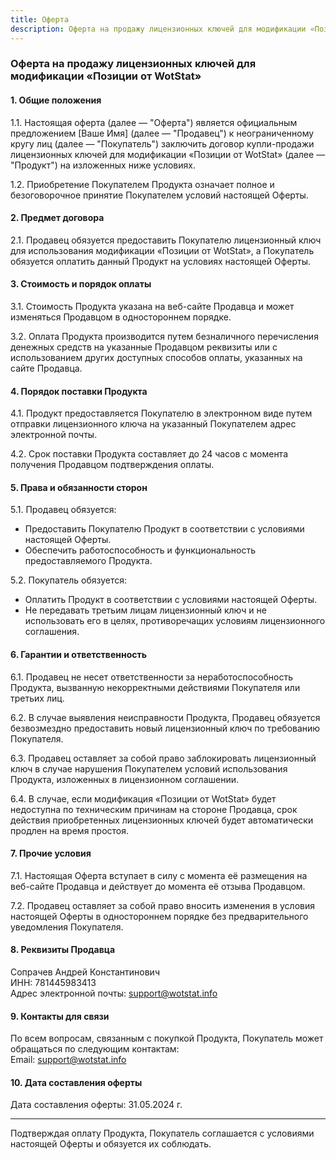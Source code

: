 ```yaml
---
title: Оферта
description: Оферта на продажу лицензионных ключей для модификации «Позиции от WotStat»
---
```


### Оферта на продажу лицензионных ключей для модификации «Позиции от WotStat»

#### 1. Общие положения
1.1. Настоящая оферта (далее — "Оферта") является официальным предложением [Ваше Имя] (далее — "Продавец") к неограниченному кругу лиц (далее — "Покупатель") заключить договор купли-продажи лицензионных ключей для модификации «Позиции от WotStat» (далее — "Продукт") на изложенных ниже условиях.

1.2. Приобретение Покупателем Продукта означает полное и безоговорочное принятие Покупателем условий настоящей Оферты.

#### 2. Предмет договора
2.1. Продавец обязуется предоставить Покупателю лицензионный ключ для использования модификации «Позиции от WotStat», а Покупатель обязуется оплатить данный Продукт на условиях настоящей Оферты.

#### 3. Стоимость и порядок оплаты
3.1. Стоимость Продукта указана на веб-сайте Продавца и может изменяться Продавцом в одностороннем порядке.

3.2. Оплата Продукта производится путем безналичного перечисления денежных средств на указанные Продавцом реквизиты или с использованием других доступных способов оплаты, указанных на сайте Продавца.

#### 4. Порядок поставки Продукта
4.1. Продукт предоставляется Покупателю в электронном виде путем отправки лицензионного ключа на указанный Покупателем адрес электронной почты.

4.2. Срок поставки Продукта составляет до 24 часов с момента получения Продавцом подтверждения оплаты.

#### 5. Права и обязанности сторон
5.1. Продавец обязуется:
  - Предоставить Покупателю Продукт в соответствии с условиями настоящей Оферты.
  - Обеспечить работоспособность и функциональность предоставляемого Продукта.

5.2. Покупатель обязуется:
  - Оплатить Продукт в соответствии с условиями настоящей Оферты.
  - Не передавать третьим лицам лицензионный ключ и не использовать его в целях, противоречащих условиям лицензионного соглашения.

#### 6. Гарантии и ответственность
6.1. Продавец не несет ответственности за неработоспособность Продукта, вызванную некорректными действиями Покупателя или третьих лиц.

6.2. В случае выявления неисправности Продукта, Продавец обязуется безвозмездно предоставить новый лицензионный ключ по требованию Покупателя.

6.3. Продавец оставляет за собой право заблокировать лицензионный ключ в случае нарушения Покупателем условий использования Продукта, изложенных в лицензионном соглашении.

6.4. В случае, если модификация «Позиции от WotStat» будет недоступна по техническим причинам на стороне Продавца, срок действия приобретенных лицензионных ключей будет автоматически продлен на время простоя.

#### 7. Прочие условия
7.1. Настоящая Оферта вступает в силу с момента её размещения на веб-сайте Продавца и действует до момента её отзыва Продавцом.

7.2. Продавец оставляет за собой право вносить изменения в условия настоящей Оферты в одностороннем порядке без предварительного уведомления Покупателя.

#### 8. Реквизиты Продавца
Сопрачев Андрей Константинович  
ИНН: 781445983413  
Адрес электронной почты: support@wotstat.info

#### 9. Контакты для связи
По всем вопросам, связанным с покупкой Продукта, Покупатель может обращаться по следующим контактам:  
Email: support@wotstat.info

#### 10. Дата составления оферты
Дата составления оферты: 31.05.2024 г.

---

Подтверждая оплату Продукта, Покупатель соглашается с условиями настоящей Оферты и обязуется их соблюдать.
